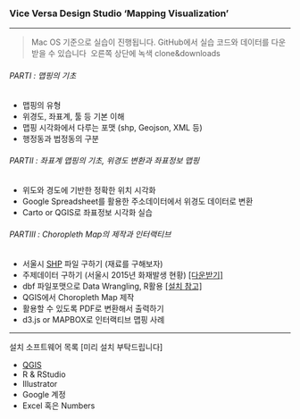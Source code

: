 ### **Vice Versa Design Studio ‘Mapping Visualization’**  

* * *


> Mac OS 기준으로 실습이 진행됩니다. GitHub에서 실습 코드와 데이터를 다운받을 수 있습니다  오른쪽 상단에 녹색 clone&downloads 
###### PARTⅠ : 맵핑의 기초
+ 맵핑의 유형
+ 위경도, 좌표계, 툴 등 기본 이해
+ 맵핑 시각화에서 다루는 포맷 (shp, Geojson, XML 등) 
+ 행정동과 법정동의 구분  

###### PARTⅡ : 좌표계 맵핑의 기초, 위경도 변환과 좌표정보 맵핑
+ 위도와 경도에 기반한 정확한 위치 시각화
+ Google Spreadsheet를 활용한 주소데이터에서 위경도 데이터로 변환
+ Carto or QGIS로 좌표정보 시각화 실습    

###### PARTⅢ : Choropleth Map의 제작과 인터랙티브
+ 서울시 [SHP](https://github.com/southkorea/seoul-maps) 파일 구하기 (재료를 구해보자)
+ 주제데이터 구하기 (서울시 2015년 화재발생 현황) [[다운받기]](http://stat.seoul.go.kr/jsp3/stat.db.jsp?link=4&cot=021)
+ dbf 파일포맷으로 Data Wrangling, R활용 [[설치 참고]](https://opentutorials.org/course/2071/11427)
+ QGIS에서 Choropleth Map 제작
+ 활용할 수 있도록 PDF로 변환해서 출력하기
+ d3.js or MAPBOX로 인터랙티브 맵핑 사례 



----
설치 소프트웨어 목록 [미리 설치 부탁드립니다]  
+ [QGIS](http://www.qgis.org/en/site/forusers/download.html)  
+ R & RStudio  
+ Illustrator  
+ Google 계정  
+ Excel 혹은 Numbers 
